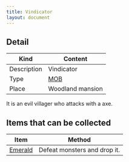 ```yaml
---
title: Vindicator
layout: document
---
```

## Detail

|Kind|Content|
|---|---|
|Description|Vindicator|
|Type|[MOB](MOB)|
|Place|Woodland mansion|

It is an evil villager who attacks with a axe.

## Items that can be collected

|Item|Method|
|---|---|
|[Emerald](Emerald)|Defeat monsters and drop it.|
